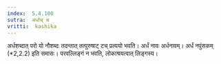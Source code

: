 ```yaml
---
index:  5.4.100
sutra:  अर्धाच् च
vritti:  kashika 
---
```


अर्धशब्दात् परो यो नौशब्दः तदन्तात् तत्पुरुषाट् टच् प्रत्ययो भवति। अर्धं नावः अर्धनावम्। अर्धं नपुंसकम् (*2,2.2) इति समासः। परवल्लिङ्गं न भवति, लोकाश्रयत्वात् लिङ्गस्य।

